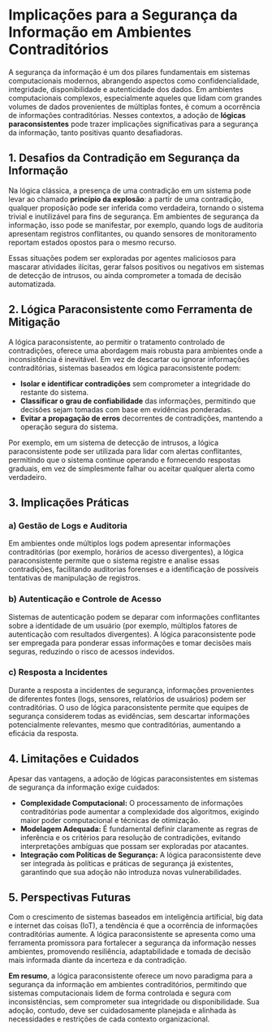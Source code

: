 
# Implicações para a Segurança da Informação em Ambientes Contraditórios

A segurança da informação é um dos pilares fundamentais em sistemas computacionais modernos, abrangendo aspectos como confidencialidade, integridade, disponibilidade e autenticidade dos dados. Em ambientes computacionais complexos, especialmente aqueles que lidam com grandes volumes de dados provenientes de múltiplas fontes, é comum a ocorrência de informações contraditórias. Nesses contextos, a adoção de **lógicas paraconsistentes** pode trazer implicações significativas para a segurança da informação, tanto positivas quanto desafiadoras.

## 1. Desafios da Contradição em Segurança da Informação

Na lógica clássica, a presença de uma contradição em um sistema pode levar ao chamado **princípio da explosão**: a partir de uma contradição, qualquer proposição pode ser inferida como verdadeira, tornando o sistema trivial e inutilizável para fins de segurança. Em ambientes de segurança da informação, isso pode se manifestar, por exemplo, quando logs de auditoria apresentam registros conflitantes, ou quando sensores de monitoramento reportam estados opostos para o mesmo recurso.

Essas situações podem ser exploradas por agentes maliciosos para mascarar atividades ilícitas, gerar falsos positivos ou negativos em sistemas de detecção de intrusos, ou ainda comprometer a tomada de decisão automatizada.

## 2. Lógica Paraconsistente como Ferramenta de Mitigação

A lógica paraconsistente, ao permitir o tratamento controlado de contradições, oferece uma abordagem mais robusta para ambientes onde a inconsistência é inevitável. Em vez de descartar ou ignorar informações contraditórias, sistemas baseados em lógica paraconsistente podem:

- **Isolar e identificar contradições** sem comprometer a integridade do restante do sistema.
- **Classificar o grau de confiabilidade** das informações, permitindo que decisões sejam tomadas com base em evidências ponderadas.
- **Evitar a propagação de erros** decorrentes de contradições, mantendo a operação segura do sistema.

Por exemplo, em um sistema de detecção de intrusos, a lógica paraconsistente pode ser utilizada para lidar com alertas conflitantes, permitindo que o sistema continue operando e fornecendo respostas graduais, em vez de simplesmente falhar ou aceitar qualquer alerta como verdadeiro.

## 3. Implicações Práticas

### a) **Gestão de Logs e Auditoria**

Em ambientes onde múltiplos logs podem apresentar informações contraditórias (por exemplo, horários de acesso divergentes), a lógica paraconsistente permite que o sistema registre e analise essas contradições, facilitando auditorias forenses e a identificação de possíveis tentativas de manipulação de registros.

### b) **Autenticação e Controle de Acesso**

Sistemas de autenticação podem se deparar com informações conflitantes sobre a identidade de um usuário (por exemplo, múltiplos fatores de autenticação com resultados divergentes). A lógica paraconsistente pode ser empregada para ponderar essas informações e tomar decisões mais seguras, reduzindo o risco de acessos indevidos.

### c) **Resposta a Incidentes**

Durante a resposta a incidentes de segurança, informações provenientes de diferentes fontes (logs, sensores, relatórios de usuários) podem ser contraditórias. O uso de lógica paraconsistente permite que equipes de segurança considerem todas as evidências, sem descartar informações potencialmente relevantes, mesmo que contraditórias, aumentando a eficácia da resposta.

## 4. Limitações e Cuidados

Apesar das vantagens, a adoção de lógicas paraconsistentes em sistemas de segurança da informação exige cuidados:

- **Complexidade Computacional:** O processamento de informações contraditórias pode aumentar a complexidade dos algoritmos, exigindo maior poder computacional e técnicas de otimização.
- **Modelagem Adequada:** É fundamental definir claramente as regras de inferência e os critérios para resolução de contradições, evitando interpretações ambíguas que possam ser exploradas por atacantes.
- **Integração com Políticas de Segurança:** A lógica paraconsistente deve ser integrada às políticas e práticas de segurança já existentes, garantindo que sua adoção não introduza novas vulnerabilidades.

## 5. Perspectivas Futuras

Com o crescimento de sistemas baseados em inteligência artificial, big data e internet das coisas (IoT), a tendência é que a ocorrência de informações contraditórias aumente. A lógica paraconsistente se apresenta como uma ferramenta promissora para fortalecer a segurança da informação nesses ambientes, promovendo resiliência, adaptabilidade e tomada de decisão mais informada diante da incerteza e da contradição.



**Em resumo**, a lógica paraconsistente oferece um novo paradigma para a segurança da informação em ambientes contraditórios, permitindo que sistemas computacionais lidem de forma controlada e segura com inconsistências, sem comprometer sua integridade ou disponibilidade. Sua adoção, contudo, deve ser cuidadosamente planejada e alinhada às necessidades e restrições de cada contexto organizacional.

